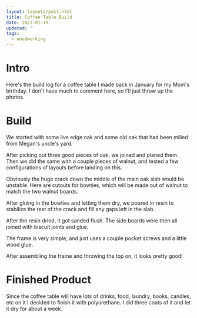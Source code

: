 ```yaml
---
layout: layouts/post.html
title: Coffee Table Build
date: 2023-01-19
updated: ''
tags:
  - woodworking
---
```


# Intro

Here's the build log for a coffee table I made back in January for my Mom's birthday. I don't have much to comment here, so I'll just throw up the photos.

# Build

We started with some live edge oak and some old oak that had been milled from Megan's uncle's yard.

After picking out three good pieces of oak, we joined and planed them. Then we did the same with a couple pieces of walnut, and tested a few configurations of layouts before landing on this.

Obviously the huge crack down the middle of the main oak slab would be unstable. Here are cutouts for bowties, which will be made out of walnut to match the two walnut boards.

After gluing in the bowties and letting them dry, we poured in resin to stabilize the rest of the crack and fill any gaps left in the slab.

After the resin dried, it got sanded flush. The side boards were then all joined with biscuit joints and glue.

The frame is very simple, and just uses a couple pocket screws and a little wood glue.

After assembling the frame and throwing the top on, it looks pretty good!

# Finished Product

Since the coffee table will have lots of drinks, food, laundry, books, candles, etc on it I decided to finish it with polyurethane. I did three coats of it and let it dry for about a week.
